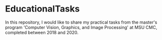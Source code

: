 # EducationalTasks
In this repository, I would like to share my practical tasks from the master's program 'Computer Vision, Graphics, and Image Processing' at MSU CMC, completed between 2018 and 2020.
